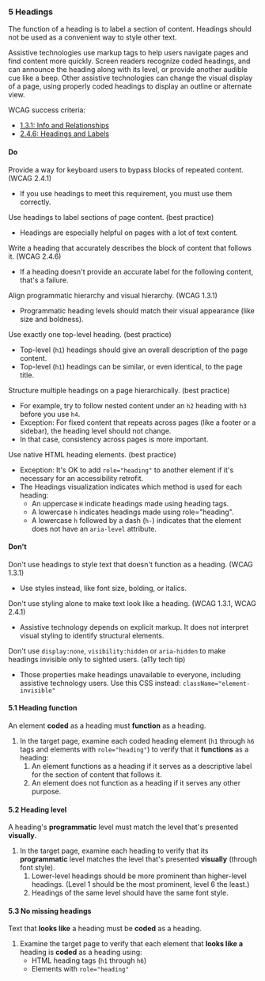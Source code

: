 ### 5 Headings

The function of a heading is to label a section of content. Headings should not be used as a convenient way to style other text.

Assistive technologies use markup tags to help users navigate pages and find content more quickly. Screen readers recognize coded headings, and can announce the heading along with its level, or provide another audible cue like a beep. Other assistive technologies can change the visual display of a page, using properly coded headings to display an outline or alternate view.

WCAG success criteria:

- [1.3.1: Info and Relationships](https://www.w3.org/WAI/WCAG21/Understanding/info-and-relationships.html)
- [2.4.6: Headings and Labels](https://www.w3.org/WAI/WCAG21/Understanding/headings-and-labels.html)

#### Do

Provide a way for keyboard users to bypass blocks of repeated content. (WCAG 2.4.1)

- If you use headings to meet this requirement, you must use them correctly.

Use headings to label sections of page content. (best practice)

- Headings are especially helpful on pages with a lot of text content.

Write a heading that accurately describes the block of content that follows it. (WCAG 2.4.6)

- If a heading doesn't provide an accurate label for the following content, that's a failure.

Align programmatic hierarchy and visual hierarchy. (WCAG 1.3.1)

- Programmatic heading levels should match their visual appearance (like size and boldness).

Use exactly one top-level heading. (best practice)

- Top-level (`h1`) headings should give an overall description of the page content.
- Top-level (`h1`) headings can be similar, or even identical, to the page title.

Structure multiple headings on a page hierarchically. (best practice)

- For example, try to follow nested content under an `h2` heading with `h3` before you use `h4`.
- Exception: For fixed content that repeats across pages (like a footer or a sidebar), the heading level should not change.
- In that case, consistency across pages is more important.

Use native HTML heading elements. (best practice)

- Exception: It's OK to add `role="heading"` to another element if it's necessary for an accessibility retrofit.
- The Headings visualization indicates which method is used for each heading:
    - An uppercase `H` indicate headings made using heading tags.
    - A lowercase `h` indicates headings made using role="heading".
    - A lowercase `h` followed by a dash (`h-`) indicates that the element does not have an `aria-level` attribute.

#### Don't

Don't use headings to style text that doesn't function as a heading. (WCAG 1.3.1)

- Use styles instead, like font size, bolding, or italics.

Don't use styling alone to make text look like a heading. (WCAG 1.3.1, WCAG 2.4.1)

- Assistive technology depends on explicit markup. It does not interpret visual styling to identify structural elements.

Don't use `display:none`, `visibility:hidden` or `aria-hidden` to make headings invisible only to sighted users. (a11y tech tip)

- Those properties make headings unavailable to everyone, including assistive technology users. Use this CSS instead: `className="element-invisible"`

#### 5.1 Heading function

An element **coded** as a heading must **function** as a heading.

1. In the target page, examine each coded heading element (`h1` through `h6` tags and elements with `role="heading"`) to verify that it **functions** as a heading:
    1. An element functions as a heading if it serves as a descriptive label for the section of content that follows it.
    2. An element does not function as a heading if it serves any other purpose.

#### 5.2 Heading level

A heading's **programmatic** level must match the level that's presented **visually**.

1. In the target page, examine each heading to verify that its **programmatic** level matches the level that's presented **visually** (through font style).
    1. Lower-level headings should be more prominent than higher-level headings. (Level 1 should be the most prominent, level 6 the least.)
    2. Headings of the same level should have the same font style.

#### 5.3 No missing headings

Text that **looks like** a heading must be **coded** as a heading.

1. Examine the target page to verify that each element that **looks like a** heading is **coded** as a heading using:
    - HTML heading tags (`h1` through `h6`)
    - Elements with `role="heading"`
